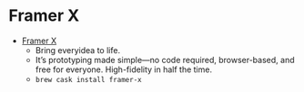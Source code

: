 # Framer X
- [Framer X](https://framer.com/)
  -  Bring everyidea to life.
  - It’s prototyping made simple—no code required, browser-based, and free for everyone. High-fidelity in half the time.
  - `brew cask install framer-x`
